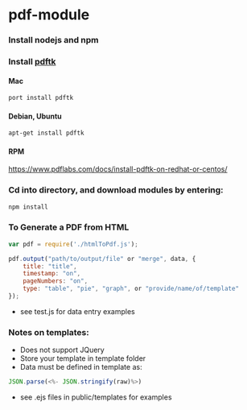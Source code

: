 # pdf-module

### Install nodejs and npm

### Install [pdftk](https://www.pdflabs.com/tools/pdftk-the-pdf-toolkit/)

#### Mac
```bash
port install pdftk
```

#### Debian, Ubuntu
```bash
apt-get install pdftk
```

#### RPM
https://www.pdflabs.com/docs/install-pdftk-on-redhat-or-centos/

### Cd into directory, and download modules by entering:

```bash
npm install
```

### To Generate a PDF from HTML

```javascript
var pdf = require('./htmlToPdf.js');

pdf.output("path/to/output/file" or "merge", data, {
    title: "title",
    timestamp: "on",
    pageNumbers: "on",
    type: "table", "pie", "graph", or "provide/name/of/template"
});
```

- see test.js for data entry examples
  
### Notes on templates:

- Does not support JQuery
- Store your template in template folder
- Data must be defined in template as:

```javascript
JSON.parse(<%- JSON.stringify(raw)%>)
```

  - see .ejs files in public/templates for examples
